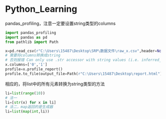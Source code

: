 # Python_Learning

pandas_profiling，注意一定要设置string类型的columns

```python
import pandas_profiling
import pandas as pd
from pathlib import Path

x=pd.read_csv(r"C:\Users\15487\Desktop\SRP\数据文件\raw_x.csv",header=None,usecols=[0,1])
# 需要将columns转换成string
# 否则报错 Can only use .str accessor with string values (i.e. inferred_type is 'string’
x.columns=['0','1']
profile=x.profile_report()
profile.to_file(output_file=Path(r"C:\Users\15487\Desktop\report.html"))
```

相应的，将list中的所有元素转换为string类型的方法

```python
li=list(range(10))
# 法一
li=[str(x) for x in li]
# 法二，map返回的是生成器
li=list(map(int,li))
```


